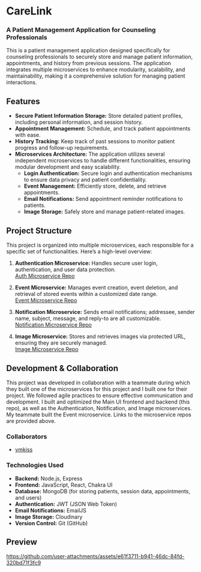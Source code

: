 # CareLink
### A Patient Management Application for Counseling Professionals
This is a patient management application designed specifically for counseling professionals to securely store and manage patient information, appointments, and history from previous sessions. The application integrates multiple microservices to enhance modularity, scalability, and maintainability, making it a comprehensive solution for managing patient interactions.

## Features
- **Secure Patient Information Storage:** Store detailed patient profiles, including personal information, and session history.
- **Appointment Management:** Schedule, and track patient appointments with ease.
- **History Tracking:** Keep track of past sessions to monitor patient progress and follow-up requirements.
- **Microservices Architecture:** The application utilizes several independent microservices to handle different functionalities, ensuring modular development and easy scalability.
    * **Login Authentication:** Secure login and authentication mechanisms to ensure data privacy and patient confidentiality.  
    * **Event Management:** Efficiently store, delete, and retrieve appointments. 
    * **Email Notifications:** Send appointment reminder notifications to patients.  
    * **Image Storage:** Safely store and manage patient-related images.  

## Project Structure
This project is organized into multiple microservices, each responsible for a specific set of functionalities. Here’s a high-level overview:

1. **Authentication Microservice:** Handles secure user login, authentication, and user data protection.  
[Auth Microservice Repo](https://github.com/SandKat214/Auth_Microservice)

3. **Event Microservice:** Manages event creation, event deletion, and retrieval of stored events within a customized date range.  
[Event Microservice Repo](https://github.com/vmkiss/cs361-microservice-a)
   
5. **Notification Microservice:** Sends email notifications; addressee, sender name, subject, message, and reply-to are all customizable.  
[Notification Microservice Repo](https://github.com/SandKat214/Notification_Microservice)

7. **Image Microservice:** Stores and retrieves images via protected URL, ensuring they are securely managed.  
[Image Microservice Repo](https://github.com/SandKat214/Image_Microservice)

## Development & Collaboration
This project was developed in collaboration with a teammate during which they built one of the microservices for this project and I built one for their project. We followed agile practices to ensure effective communication and development. I built and optimized the Main UI frontend and backend (this repo), as well as the Authentication, Notification, and Image microservices. My teammate built the Event microservice. Links to the microservice repos are provided above.

### Collaborators
- [vmkiss](https://github.com/vmkiss)

### Technologies Used
- **Backend:** Node.js, Express
- **Frontend:** JavaScript, React, Chakra UI
- **Database:** MongoDB (for storing patients, session data, appointments, and users)
- **Authentication:** JWT (JSON Web Token)
- **Email Notifications:** EmailJS
- **Image Storage:** Cloudinary
- **Version Control:** Git (GitHub)


## Preview
https://github.com/user-attachments/assets/e61f3711-b941-46dc-84fd-320bd71f3fc9


